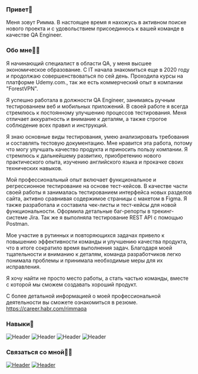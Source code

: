 ### Привет👋
Меня зовут Римма. В настоящее время я нахожусь в активном поиске нового проекта и с удовольствием присоединюсь к вашей команде в качестве QA Engineer.

### Обо мне👩🏻
Я начинающий специалист в области QA, у меня высшее экономическое образование. С IT начала знакомиться еще в 2020 году и продолжаю совершенствоваться по сей день. Проходила курсы на платформе Udemy.com., так же есть коммерческий опыт в компании "ForestVPN".

Я успешно работала в должности QA Engineer, занимаясь ручным тестированием веб и мобильных приложений. В своей работе я всегда стремлюсь к постоянному улучшению процессов тестирования. Меня отличает аккуратность и внимание к деталям, а также строгое соблюдение всех правил и инструкций.

Я знаю основные виды тестирования, умею анализировать требования и составлять тестовую документацию. Мне нравится эта работа, потому что могу улучшать качество продукта и приносить пользу компании. Я стремлюсь к дальнейшему развитию, приобретению нового практического опыта, изучению английского языка и прокачке своих технических навыков.

Мой профессиональный опыт включает функциональное и регрессионное тестирование на основе тест-кейсов. В качестве части своей работы я занималась тестированием интерфейса новых разделов сайта, активно сравнивая содержимое страницы с макетом в Figma. Я также разработала и составила чек-листы и тест-кейсы для новой функциональности. Оформила детальные баг-репорты в трекинг-системе Jira. Так же я выполняла тестирование REST API с помощью Postman.

Мое участие в рутинных и повторяющихся задачах привело к повышению эффективности команды и улучшению качества продукта, что в итоге сократило время выполнения задач. Благодаря моей тщательности и вниманию к деталям, команда разработчиков легко понимала проблемы и принимала необходимые меры для их исправления.

Я хочу найти не просто место работы, а стать частью команды, вместе с которой мы сможем создавать хороший продукт.

С более детальной информацией о моей профессиональной деятельности вы сможете ознакомиться в резюме.
https://career.habr.com/rimmaqa

### Навыки🔧

![Header](https://img.shields.io/badge/Jira-090909?style=for-the-badge&logo=jira&logoColor=136be1) ![Header](https://img.shields.io/badge/Postman-090909?style=for-the-badge&logo=postman&logoColor=f76935)  ![Header](https://img.shields.io/badge/Github-090909?style=for-the-badge&logo=github&logoColor=8cc4d7) ![Header](https://img.shields.io/badge/DevTools-090909?style=for-the-badge&logo=googlechrome&logoColor=2674f2)

### Связаться со мной✌🏼 

[![Header](https://img.shields.io/badge/Linkedin-090909?style=for-the-badge&logo=linkedin&logoColor=0073b1)](https://www.linkedin.com/in/rimmaqa/) [![Header](https://img.shields.io/badge/Telegram-090909?style=for-the-badge&logo=telegram&logoColor=31a5db)](https://t.me/rimmaqa)
